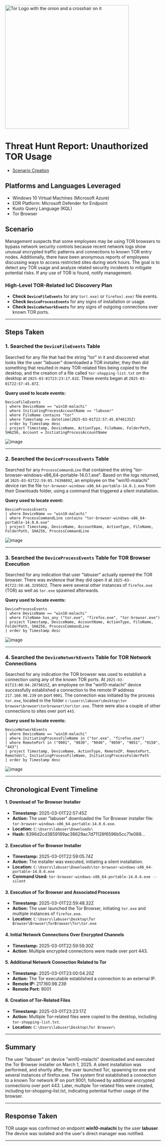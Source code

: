 <img width="400" src="https://github.com/user-attachments/assets/44bac428-01bb-4fe9-9d85-96cba7698bee" alt="Tor Logo with the onion and a crosshair on it"/>

# Threat Hunt Report: Unauthorized TOR Usage
- [Scenario Creation](https://github.com/MalachiElisnord/threat-hunting-scenario-tor/blob/main/threat-hunting-scenario-tor-event-creation.md)

## Platforms and Languages Leveraged
- Windows 10 Virtual Machines (Microsoft Azure)
- EDR Platform: Microsoft Defender for Endpoint
- Kusto Query Language (KQL)
- Tor Browser

##  Scenario

Management suspects that some employees may be using TOR browsers to bypass network security controls because recent network logs show unusual encrypted traffic patterns and connections to known TOR entry nodes. Additionally, there have been anonymous reports of employees discussing ways to access restricted sites during work hours. The goal is to detect any TOR usage and analyze related security incidents to mitigate potential risks. If any use of TOR is found, notify management.

### High-Level TOR-Related IoC Discovery Plan

- **Check `DeviceFileEvents`** for any `tor(.exe)` or `firefox(.exe)` file events.
- **Check `DeviceProcessEvents`** for any signs of installation or usage.
- **Check `DeviceNetworkEvents`** for any signs of outgoing connections over known TOR ports.

---

## Steps Taken

### 1. Searched the `DeviceFileEvents` Table

Searched for any file that had the string "tor" in it and discovered what looks like the user "labuser" downloaded a TOR installer, they then did something that resulted in many TOR-related files being copied to the desktop, and the creation of a file called `tor-shopping-list.txt` on the desktop at `2025-03-01T23:23:17.63Z`. These events began at `2025-03-01T22:57:45.87Z`.

**Query used to locate events:**

```kql
DeviceFileEvents
| where DeviceName == "win10-malachi"
| where InitiatingProcessAccountName == "labuser"
| where FileName contains "tor"
| where Timestamp >= datetime(2025-03-01T22:57:45.8746135Z)
| order by Timestamp desc
| project Timestamp, DeviceName, ActionType, FileName, FolderPath, SHA256, Account = InitiatingProcessAccountName
```
![image](https://github.com/user-attachments/assets/73c407ea-898d-4916-9627-a5ee03bd9d78)


---

### 2. Searched the `DeviceProcessEvents` Table

Searched for any `ProcessCommandLine` that contained the string "tor-browser-windows-x86_64-portable-14.0.1.exe". Based on the logs returned, at `2025-03-01T22:59:05.7439809Z`, an employee on the "win10-malachi" device ran the file `tor-browser-windows-x86_64-portable-14.0.1.exe` from their Downloads folder, using a command that triggered a silent installation.

**Query used to locate event:**

```kql
DeviceProcessEvents
| where DeviceName == "win10-malachi"
| where ProcessCommandLine contains "tor-browser-windows-x86_64-portable-14.0.6.exe"
| project Timestamp, DeviceName, AccountName, ActionType, FileName, FolderPath, SHA256, ProcessCommandLine
```
![image](https://github.com/user-attachments/assets/a15a0eb9-a41a-4c64-9585-33115dd9030d)


---

### 3. Searched the `DeviceProcessEvents` Table for TOR Browser Execution

Searched for any indication that user "labuser" actually opened the TOR browser. There was evidence that they did open it at `2025-03-01T22:59:48.329502Z`. There were several other instances of `firefox.exe` (TOR) as well as `tor.exe` spawned afterwards.

**Query used to locate events:**

```kql
DeviceProcessEvents
| where DeviceName == "win10-malachi"
| where FileName has_any ("tor.exe", "firefox.exe", "tor-browser.exe")
| project Timestamp, DeviceName, AccountName, ActionType, FileName, FolderPath, SHA256, ProcessCommandLine 
| order by Timestamp desc
```
![image](https://github.com/user-attachments/assets/e500558b-26aa-4c5c-b085-e3b2c465b347)

---

### 4. Searched the `DeviceNetworkEvents` Table for TOR Network Connections

Searched for any indication the TOR browser was used to establish a connection using any of the known TOR ports. At `2025-03-01T23:00:04.2079815Z`, an employee on the "win10-malachi" device successfully established a connection to the remote IP address `217.160.98.239` on port `9001`. The connection was initiated by the process `tor.exe`, located in the folder `c:\users\labuser\desktop\tor browser\browser\torbrowser\tor\tor.exe`. There were also a couple of other connections to sites over port `443`.

**Query used to locate events:**

```kql
DeviceNetworkEvents
| where DeviceName == "win10-malachi"
| where InitiatingProcessFileName in ("tor.exe", "firefox.exe")
| where RemotePort in ("9001", "9030", "9040", "9050", "9051", "9150", "443")
| project Timestamp, DeviceName, ActionType, RemoteIP, RemotePort, RemoteUrl, InitiatingProcessFileName, InitiatingProcessFolderPath
| order by Timestamp desc
```
![image](https://github.com/user-attachments/assets/359d0742-fe51-4aaa-b4e2-796810dbdab4)


---

## Chronological Event Timeline 

#### **1. Download of Tor Browser Installer**  
- **Timestamp:** 2025-03-01T22:57:45Z  
- **Action:** The user "labuser" downloaded the Tor Browser installer file: `tor-browser-windows-x86_64-portable-14.0.6.exe`.
- **Location:** `C:\Users\labuser\Downloads\`
- **Hash:** 8396d2cd3859189ac38629ac7d71128f6596b5cc71e089...

#### **2. Execution of Tor Browser Installer**  
- **Timestamp:** 2025-03-01T22:59:05.74Z  
- **Action:** The installer was executed, initiating a silent installation.
- **Location:** `C:\Users\labuser\Downloads\tor-browser-windows-x86_64-portable-14.0.6.exe`
- **Command Used:** `tor-browser-windows-x86_64-portable-14.0.6.exe --silent`

#### **3. Execution of Tor Browser and Associated Processes**  
- **Timestamp:** 2025-03-01T22:59:48.32Z  
- **Action:** The user launched the Tor Browser, initiating `tor.exe` and multiple instances of `firefox.exe`.
- **Location:** `C:\Users\labuser\Desktop\Tor Browser\Browser\TorBrowser\Tor\tor.exe`

#### **4. Initial Network Connections Over Encrypted Channels**  
- **Timestamp:** 2025-03-01T22:59:59.30Z  
- **Action:** Multiple encrypted connections were made over port 443.

#### **5. Additional Network Connection Related to Tor**  
- **Timestamp:** 2025-03-01T23:00:04.20Z  
- **Action:** The Tor executable established a connection to an external IP.
- **Remote IP:** 217.160.98.239
- **Remote Port:** 9001

#### **6. Creation of Tor-Related Files**  
- **Timestamp:** 2025-03-01T23:23:17Z  
- **Action:** Multiple Tor-related files were copied to the desktop, including `tor-shopping-list.txt`.
- **Location:** `C:\Users\labuser\Desktop\Tor Browser\`

---

## Summary

The user "labuser" on device "win10-malachi" downloaded and executed the Tor Browser installer on March 1, 2025. A silent installation was performed, and shortly after, the user launched Tor, spawning tor.exe and several instances of firefox.exe. The system first established a connection to a known Tor network IP on port 9001, followed by additional encrypted connections over port 443. Later, multiple Tor-related files were created, including tor-shopping-list.txt, indicating potential further usage of the browser.

---

## Response Taken

TOR usage was confirmed on endpoint **win10-malachi** by the user **labuser**. The device was isolated and the user's direct manager was notified.

---
